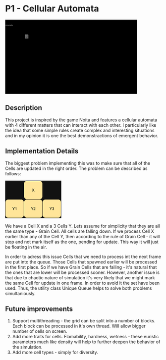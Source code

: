 # P1 - Cellular Automata

![gif](./res/gif.gif "gif")

## Description

This project is inspired by the game Noita and features a cellular automata with 4 different matters that can interact with each other. I particularly like the idea that some simple rules create complex and interesting situations and in my opinion it is one the best demonstractions of emergent behavior.

## Implementation Details

The biggest problem implementing this was to make sure that all of the Cells are updated in the right order. The problem can be described as follows:

![pic1](./res/pic1.png "Picture 1")

We have a Cell X and a 3 Cells Y. Lets assume for simplicity that they are all the same type - Grain Cell. All cells are falling down. If we process Cell X earlier than any of the Cell Y, then according to the rule of Grain Cell - it will stop and not mark itself as the one, pending for update. This way it will just be floating in the air.

In order to adress this issue Cells that we need to process int the next frame are put into the queue. Those Cells that spawned earlier will be processed in the first place. So if we have Grain Cells that are falling - it's natural that the ones that are lower will be processed sooner. However, another issue is that due to chaotic nature of simulation it's very likely that we might mark the same Cell for update in one frame. In order to avoid it the set have been used. Thus, the utility class Unique Queue helps to solve both problems simultaniously.

## Future improvements

1. Support multithreading - the grid can be split into a number of blocks. Each block can be processed in it's own thread. Will allow bigger number of cells on screen.
2. Add more traits for cells. Flamability, hardness, wetness - these euristic parameters much like density will help to further deepen the behavior of the simulation.
3. Add more cell types - simply for diversity.